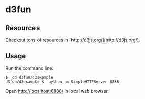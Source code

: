 # d3fun

## Resources
Checkout tons of resources in [http://d3js.org/](http://d3js.org/).

## Usage
Run the command line:
```
$  cd d3fun/d3example
d3fun/d3example $  python -m SimpleHTTPServer 8888
```

Open [http://localhost:8888/](http://localhost:8888/) in local web browser.

